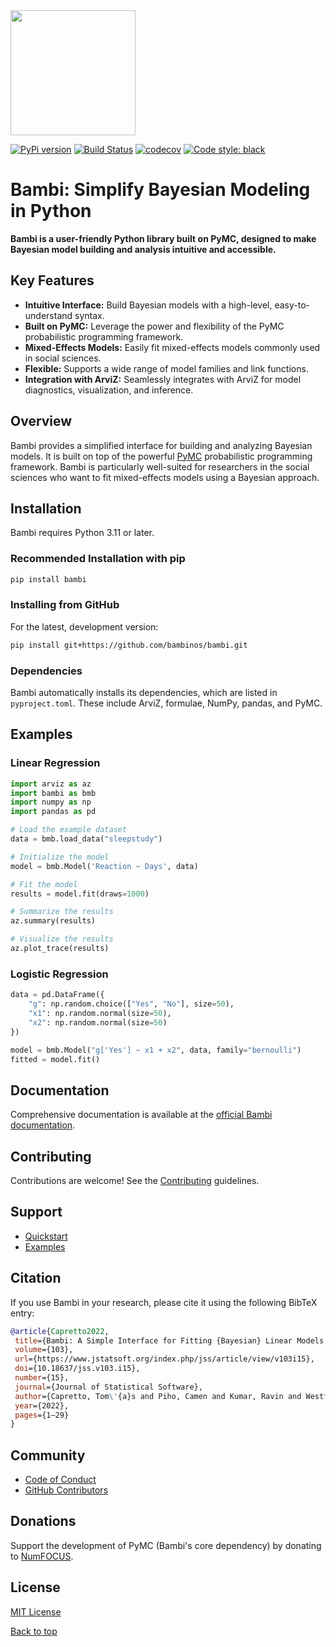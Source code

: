 <img src="https://raw.githubusercontent.com/bambinos/bambi/main/docs/logos/RGB/Bambi_logo.png" width=200>

[![PyPi version](https://badge.fury.io/py/bambi.svg)](https://badge.fury.io/py/bambi)
[![Build Status](https://github.com/bambinos/bambi/actions/workflows/test.yml/badge.svg)](https://github.com/bambinos/bambi/actions/workflows/test.yml)
[![codecov](https://codecov.io/gh/bambinos/bambi/branch/master/graph/badge.svg?token=ZqH0KCLKAE)](https://codecov.io/gh/bambinos/bambi)
[![Code style: black](https://img.shields.io/badge/code%20style-black-000000.svg)](https://github.com/ambv/black)

# Bambi: Simplify Bayesian Modeling in Python

**Bambi is a user-friendly Python library built on PyMC, designed to make Bayesian model building and analysis intuitive and accessible.**

## Key Features

*   **Intuitive Interface:** Build Bayesian models with a high-level, easy-to-understand syntax.
*   **Built on PyMC:** Leverage the power and flexibility of the PyMC probabilistic programming framework.
*   **Mixed-Effects Models:** Easily fit mixed-effects models commonly used in social sciences.
*   **Flexible:** Supports a wide range of model families and link functions.
*   **Integration with ArviZ:** Seamlessly integrates with ArviZ for model diagnostics, visualization, and inference.

## Overview

Bambi provides a simplified interface for building and analyzing Bayesian models. It is built on top of the powerful [PyMC](https://github.com/pymc-devs/pymc) probabilistic programming framework.  Bambi is particularly well-suited for researchers in the social sciences who want to fit mixed-effects models using a Bayesian approach.

## Installation

Bambi requires Python 3.11 or later.

### Recommended Installation with pip

```bash
pip install bambi
```

### Installing from GitHub

For the latest, development version:

```bash
pip install git+https://github.com/bambinos/bambi.git
```

### Dependencies

Bambi automatically installs its dependencies, which are listed in `pyproject.toml`. These include ArviZ, formulae, NumPy, pandas, and PyMC.

## Examples

### Linear Regression

```python
import arviz as az
import bambi as bmb
import numpy as np
import pandas as pd

# Load the example dataset
data = bmb.load_data("sleepstudy")

# Initialize the model
model = bmb.Model('Reaction ~ Days', data)

# Fit the model
results = model.fit(draws=1000)

# Summarize the results
az.summary(results)

# Visualize the results
az.plot_trace(results)
```

### Logistic Regression

```python
data = pd.DataFrame({
    "g": np.random.choice(["Yes", "No"], size=50),
    "x1": np.random.normal(size=50),
    "x2": np.random.normal(size=50)
})

model = bmb.Model("g['Yes'] ~ x1 + x2", data, family="bernoulli")
fitted = model.fit()
```

## Documentation

Comprehensive documentation is available at the [official Bambi documentation](https://bambinos.github.io/bambi/index.html).

## Contributing

Contributions are welcome!  See the [Contributing](https://github.com/bambinos/bambi/blob/main/CONTRIBUTING.md) guidelines.

## Support

*   [Quickstart](https://github.com/bambinos/bambi#quickstart)
*   [Examples](https://bambinos.github.io/bambi/notebooks/)

## Citation

If you use Bambi in your research, please cite it using the following BibTeX entry:

```bibtex
@article{Capretto2022,
 title={Bambi: A Simple Interface for Fitting {Bayesian} Linear Models in {Python}},
 volume={103},
 url={https://www.jstatsoft.org/index.php/jss/article/view/v103i15},
 doi={10.18637/jss.v103.i15},
 number={15},
 journal={Journal of Statistical Software},
 author={Capretto, Tom\'{a}s and Piho, Camen and Kumar, Ravin and Westfall, Jacob and Yarkoni, Tal and Martin, Osvaldo A},
 year={2022},
 pages={1–29}
}
```

## Community

*   [Code of Conduct](https://github.com/bambinos/bambi/blob/main/CODE_OF_CONDUCT.md)
*   [GitHub Contributors](https://github.com/bambinos/bambi/graphs/contributors)

## Donations

Support the development of PyMC (Bambi's core dependency) by donating to [NumFOCUS](https://numfocus.org/donate-to-pymc).

## License

[MIT License](https://github.com/bambinos/bambi/blob/main/LICENSE)

[Back to top](https://github.com/bambinos/bambi)